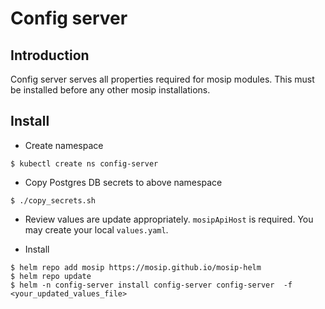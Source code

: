 # Config server

## Introduction
Config server serves all properties required for mosip modules.  This must be installed before any other mosip installations.

## Install
* Create namespace
```
$ kubectl create ns config-server
```
* Copy Postgres DB secrets to above namespace
```
$ ./copy_secrets.sh
```
* Review values are update appropriately. `mosipApiHost` is required.  You may create your local `values.yaml`.

* Install 
```
$ helm repo add mosip https://mosip.github.io/mosip-helm
$ helm repo update 
$ helm -n config-server install config-server config-server  -f <your_updated_values_file>
```


  

